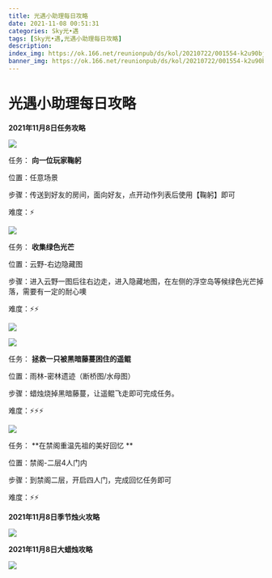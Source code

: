 ```yaml
---
title: 光遇小助理每日攻略
date: 2021-11-08 00:51:31
categories: Sky光•遇
tags: [Sky光•遇,光遇小助理每日攻略]
description: 
index_img: https://ok.166.net/reunionpub/ds/kol/20210722/001554-k2u90bj7ay.png?imageView&thumbnail=600x0&type=jpg
banner_img: https://ok.166.net/reunionpub/ds/kol/20210722/001554-k2u90bj7ay.png?imageView&thumbnail=600x0&type=jpg
---
```

# 光遇小助理每日攻略
  

**2021年11月8日任务攻略**

![](https://ok.166.net/reunionpub/ds/kol/20211108/000825-naub8rq0y4.png)

任务： **向一位玩家鞠躬**

位置：任意场景

步骤：传送到好友的房间，面向好友，点开动作列表后使用【鞠躬】即可

难度：⚡

![](https://ok.166.net/reunionpub/ds/kol/20211108/000939-3z1c8swb6o.png)

任务： **收集绿色光芒**

位置：云野-右边隐藏图

步骤：进入云野一图后往右边走，进入隐藏地图，在左侧的浮空岛等候绿色光芒掉落，需要有一定的耐心噢

难度：⚡⚡

![](https://ok.166.net/reunionpub/ds/kol/20211108/001110-bq3ls0edk6.png)

![](https://ok.166.net/reunionpub/ds/kol/20211108/001123-sz8m7vr106.png)

任务： **拯救一只被黑暗藤蔓困住的遥鲲**

位置：雨林-密林遗迹（断桥图/水母图）

步骤：蜡烛烧掉黑暗藤蔓，让遥鲲飞走即可完成任务。

难度：⚡⚡⚡

![](https://ok.166.net/reunionpub/ds/kol/20211108/002035-javpqszmtf.png)

任务： **在禁阁重温先祖的美好回忆  **

位置：禁阁-二层4人门内

步骤：到禁阁二层，开启四人门，完成回忆任务即可

难度：⚡⚡

 **2021年11月8日季节烛火攻略**

![](https://ok.166.net/reunionpub/ds/kol/20211108/001358-2kzmyjaw19.png)

  

 **2021年11月8日大蜡烛攻略**

![](https://ok.166.net/reunionpub/ds/kol/20211108/002131-rye98nauvi.png)

  

